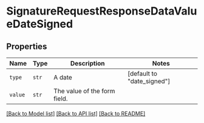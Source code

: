 # SignatureRequestResponseDataValueDateSigned



## Properties
Name | Type | Description | Notes
------------ | ------------- | ------------- | -------------
| `type` | ```str``` |  A date  |  [default to "date_signed"] |
| `value` | ```str``` |  The value of the form field.  |  |

[[Back to Model list]](../README.md#documentation-for-models) [[Back to API list]](../README.md#documentation-for-api-endpoints) [[Back to README]](../README.md)


